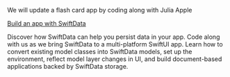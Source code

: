 We will update a flash card app by coding along with Julia Apple

[Build an app with SwiftData](https://developer.apple.com/videos/play/wwdc2023/10154)

Discover how SwiftData can help you persist data in your app. Code along with us as we bring SwiftData to a multi-platform SwiftUI app. Learn how to convert existing model classes into SwiftData models, set up the environment, reflect model layer changes in UI, and build document-based applications backed by SwiftData storage.


